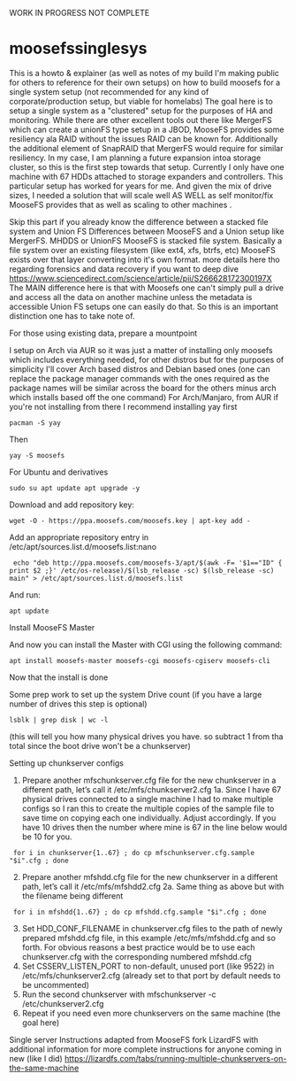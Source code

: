 WORK IN PROGRESS NOT COMPLETE
# moosefssinglesys
This is a howto & explainer (as well as notes of my build I'm making public for others to reference for their own setups) on how to build moosefs for a single system setup 
(not recommended for any kind of corporate/production setup, but viable for homelabs) The goal here is to setup a single system as a "clustered" setup for the 
purposes of HA and monitoring. While there are other excellent tools out there like MergerFS which can create a unionFS type setup in a JBOD, MooseFS 
provides some resiliency ala RAID without the issues RAID can be known for. Additionally the additional element of SnapRAID that MergerFS would require 
for similar resiliency. In my case, I am planning a future expansion intoa storage cluster, so this is the first step towards that setup. Currently
I only have one machine with 67 HDDs attached to storage expanders and controllers. This particular setup has worked for years for me. And given the 
mix of drive sizes, I needed a solution that will scale well AS WELL as self monitor/fix MooseFS provides that as well as scaling to other machines .

Skip this part if you already know the difference between a stacked file system and Union FS
Differences between MooseFS and a Union setup like MergerFS. MHDDS or UnionFS
MooseFS is stacked file system. Basically a file system over an existing filesystem (like ext4, xfs, btrfs, etc) MooseFS exists over that layer converting
into it's own format. 
more details here tho regarding forensics and data recovery if you want to deep dive https://www.sciencedirect.com/science/article/pii/S266628172300197X
The MAIN difference here is that with Moosefs one can't simply pull a drive and access all the data on another machine unless the metadata is accessible
Union FS setups one can easily do that. So this is an important distinction one has to take note of. 

For those using existing data, prepare a mountpoint


I setup on Arch via AUR so it was just a matter of installing only moosefs which includes everything needed, 
for other distros but for the purposes of simplicity I'll cover Arch based distros and Debian based ones 
(one can replace the package manager commands with the ones required as the package names will be similar 
across the board for the others minus arch which installs based off the one command)
For Arch/Manjaro,
from AUR if you're not installing from there I recommend installing yay first

 `pacman -S yay`

Then 

 `yay -S moosefs`

For Ubuntu and derivatives

 `sudo su
 apt update
 apt upgrade -y`

Download and add repository key:

 `wget -O - https://ppa.moosefs.com/moosefs.key | apt-key add -`

Add an appropriate repository entry in /etc/apt/sources.list.d/moosefs.list:nano

` echo "deb http://ppa.moosefs.com/moosefs-3/apt/$(awk -F= '$1=="ID" { print $2 ;}' /etc/os-release)/$(lsb_release -sc) $(lsb_release -sc) main" > /etc/apt/sources.list.d/moosefs.list`

And run:

 `apt update`

Install MooseFS Master

And now you can install the Master with CGI using the following command:

 `apt install moosefs-master moosefs-cgi moosefs-cgiserv moosefs-cli`

Now that the install is done

Some prep work to set up the system
Drive count (if you have a large number of drives this step is optional)

 `lsblk | grep disk | wc -l`

(this will tell you how many physical drives you have. so subtract 1 from tha total since the boot drive won't be a chunkserver)

Setting up chunkserver configs

1. Prepare another mfschunkserver.cfg file for the new chunkserver in a different path, let’s call it /etc/mfs/chunkserver2.cfg
 1a. Since I have 67 physical drives connected to a single machine I had to make multiple configs so I ran this to create the multiple copies of the sample file to save time on copying each one individually.
Adjust accordingly. If you have 10 drives then the number where mine is 67 in the line below would be 10 for you. 

` for i in chunkserver{1..67} ; do cp mfschunkserver.cfg.sample "$i".cfg ; done`

2. Prepare another mfshdd.cfg file for the new chunkserver in a different path, let’s call it /etc/mfs/mfshdd2.cfg
 2a. Same thing as above but with the filename being different 

` for i in mfshdd{1..67} ; do cp mfshdd.cfg.sample "$i".cfg ; done`

3. Set HDD_CONF_FILENAME in chunkserver.cfg files to the path of newly prepared mfshdd.cfg file, in this example /etc/mfs/mfshdd.cfg and so forth. For obvious
   reasons a best practice would be to use each chunkserver.cfg with the corresponding numbered mfshdd.cfg
5. Set CSSERV_LISTEN_PORT to non-default, unused port (like 9522) in /etc/mfs/chunkserver2.cfg (already set to that port by default needs to be uncommented) 
6. Run the second chunkserver with mfschunkserver -c /etc/chunkserver2.cfg
7. Repeat if you need even more chunkservers on the same machine (the goal here)






Single server Instructions adapted from MooseFS fork LizardFS with additional information for more complete instructions for anyone coming in new (like I did)
https://lizardfs.com/tabs/running-multiple-chunkservers-on-the-same-machine

